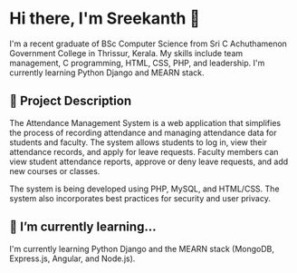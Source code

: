 # Hi there, I'm Sreekanth 👋

I'm a recent graduate of BSc Computer Science from Sri C Achuthamenon Government College in Thrissur, Kerala. My skills include team management, C programming, HTML, CSS, PHP, and leadership. I'm currently learning Python Django and MEARN stack.

## 🔭 Project Description

The Attendance Management System is a web application that simplifies the process of recording attendance and managing attendance data for students and faculty. The system allows students to log in, view their attendance records, and apply for leave requests. Faculty members can view student attendance reports, approve or deny leave requests, and add new courses or classes.

The system is being developed using PHP, MySQL, and HTML/CSS. The system also incorporates best practices for security and user privacy.

## 🌱 I’m currently learning...

I'm currently learning Python Django and the MEARN stack (MongoDB, Express.js, Angular, and Node.js).

